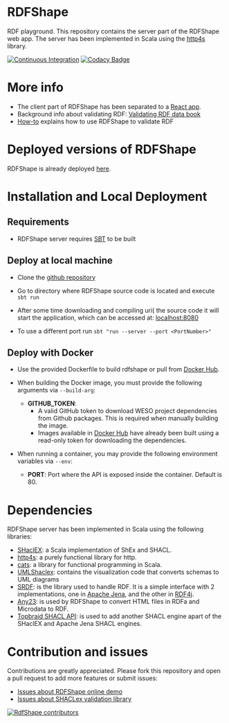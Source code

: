# RDFShape

RDF playground. This repository contains the server part of the RDFShape web
app. The server has been implemented in Scala using
the [http4s](https://http4s.org/) library.

[![Continuous Integration](https://github.com/weso/rdfshape/actions/workflows/ci.yml/badge.svg)](https://github.com/weso/rdfshape/actions/workflows/ci.yml)
[![Codacy Badge](https://api.codacy.com/project/badge/Grade/2ad10ec42b6a4bb389aeb114fe192f21)](https://www.codacy.com/gh/weso/rdfshape?utm_source=github.com&amp;utm_medium=referral&amp;utm_content=weso/rdfshape&amp;utm_campaign=Badge_Grade)

# More info

* The client part of RDFShape has been separated to
  a [React app](https://github.com/weso/rdfshape-client).
* Background info about validating
  RDF: [Validating RDF data book](http://book.validatingrdf.com)
* [How-to](https://github.com/labra/rdfshape/wiki/Tutorial) explains how to use
  RDFShape to validate RDF

# Deployed versions of RDFShape

RDFShape is already deployed [here](http://rdfshape.weso.es).

# Installation and Local Deployment

## Requirements

* RDFShape server requires [SBT](https://www.scala-sbt.org/) to be built

## Deploy at local machine

* Clone the [github repository](https://github.com/labra/rdfshape)

* Go to directory where RDFShape source code is located and execute `sbt run`

* After some time downloading and compiling uri(
  the source code it will start the application, which can be accessed
  at: [localhost:8080](http://localhost:8080)

* To use a different port run `sbt "run --server --port <PortNumber>"`

## Deploy with Docker

* Use the provided Dockerfile to build rdfshape or pull from [Docker Hub](https://hub.docker.com/r/wesogroup/rdfshape-api).
* When building the Docker image, you must provide the following arguments
  via `--build-arg`:
    * **GITHUB_TOKEN**:
        - A valid GitHub token to download WESO project dependencies from Github
          packages. This is required when manually building the image.
        - Images available
          in [Docker Hub](https://hub.docker.com/r/wesogroup/rdfshape-api) have
          already been built using a read-only token for downloading the
          dependencies.

* When running a container, you may provide the following environment variables
  via `--env`:
    - **PORT**: Port where the API is exposed inside the container. Default is 80.

# Dependencies

RDFShape server has been implemented in Scala using the following libraries:

* [SHaclEX](https://github.com/labra/shaclex): a Scala implementation of ShEx
  and SHACL.
* [http4s](https://http4s.org/): a purely functional library for http.
* [cats](https://typelevel.org/cats/): a library for functional programming in
  Scala.
* [UMLShaclex](https://github.com/labra/shaclex): contains the visualization
  code that converts schemas to UML diagrams
* [SRDF](http://www.weso.es/srdf/): is the library used to handle RDF. It is a
  simple interface with 2 implementations, one
  in [Apache Jena](https://jena.apache.org/), and the other
  in [RDF4j](https://rdf4j.org/).
* [Any23](https://any23.apache.org/): is used by RDFShape to convert HTML files
  in RDFa and Microdata to RDF.
* [Topbraid SHACL API](https://github.com/TopQuadrant/shacl): is used to add
  another SHACL engine apart of the SHaclEX and Apache Jena SHACL engines.

# Contribution and issues

Contributions are greatly appreciated. Please fork this repository and open a
pull request to add more features or submit issues:

* [Issues about RDFShape online demo](https://github.com/labra/rdfshape/issues)
* [Issues about SHACLex validation library](https://github.com/labra/shaclex/issues)

<a href="https://github.com/weso/rdfshape/graphs/contributors">
  <img src="https://contributors-img.web.app/image?repo=weso/rdfshape"  alt="RdfShape contributors"/>
</a>
